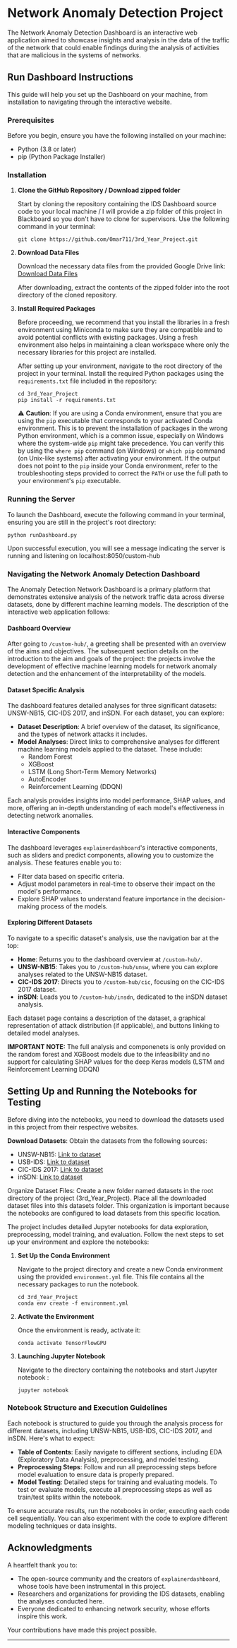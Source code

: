 # Network Anomaly Detection Project

The Network Anomaly Detection Dashboard is an interactive web application aimed to showcase insights and analysis in the data of the traffic of the network that could enable findings during the analysis of activities that are malicious in the systems of networks.

## Run Dashboard Instructions

This guide will help you set up the Dashboard on your machine, from installation to navigating through the interactive website.

### Prerequisites

Before you begin, ensure you have the following installed on your machine:
- Python (3.8 or later)
- pip (Python Package Installer)

### Installation

1. **Clone the GitHub Repository / Download zipped folder**

   Start by cloning the repository containing the IDS Dashboard source code to your local machine / I will provide a zip folder of this project in Blackboard so you don't have to clone for supervisors. Use the following command in your terminal:

   ```
   git clone https://github.com/0mar711/3rd_Year_Project.git
   ```

2. **Download Data Files**

   Download the necessary data files from the provided Google Drive link: [Download Data Files](https://drive.google.com/file/d/1qVM1BYoQpP7zJnMh6rJm9cQ7e9MYld6e/view?usp=sharing)

   After downloading, extract the contents of the zipped folder into the root directory of the cloned repository.

3. **Install Required Packages**

   Before proceeding, we recommend that you install the libraries in a fresh environment using Miniconda to make sure they are compatible and to avoid potential conflicts with existing packages. Using a fresh environment also helps in maintaining a clean workspace where only the necessary libraries for this project are installed.

   After setting up your environment, navigate to the root directory of the project in your terminal. Install the required Python packages using the `requirements.txt` file included in the repository:

   ```
   cd 3rd_Year_Project
   pip install -r requirements.txt
   ```

   ⚠️ **Caution**: If you are using a Conda environment, ensure that you are using the `pip` executable that corresponds to your activated Conda environment. This is to prevent the installation of packages in the wrong Python environment, which is a common issue, especially on Windows where the system-wide `pip` might take precedence. You can verify this by using the `where pip` command (on Windows) or `which pip` command (on Unix-like systems) after activating your environment. If the output does not point to the `pip` inside your Conda environment, refer to the troubleshooting steps provided to correct the `PATH` or use the full path to your environment's `pip` executable.

### Running the Server

To launch the Dashboard, execute the following command in your terminal, ensuring you are still in the project's root directory:

```
python runDashboard.py
```

Upon successful execution, you will see a message indicating the server is running and listening on localhost:8050/custom-hub 

### Navigating the Network Anomaly Detection Dashboard

The Anomaly Detection Network Dashboard is a primary platform that demonstrates extensive analysis of the network traffic data across diverse datasets, done by different machine learning models. The description of the interactive web application follows:

#### Dashboard Overview
After going to `/custom-hub/`, a greeting shall be presented with an overview of the aims and objectives. The subsequent section details on the introduction to the aim and goals of the project: the projects involve the development of effective machine learning models for network anomaly detection and the enhancement of the interpretability of the models.

#### Dataset Specific Analysis
The dashboard features detailed analyses for three significant datasets: UNSW-NB15, CIC-IDS 2017, and inSDN. For each dataset, you can explore:

- **Dataset Description**: A brief overview of the dataset, its significance, and the types of network attacks it includes.
- **Model Analyses**: Direct links to comprehensive analyses for different machine learning models applied to the dataset. These include:
  - Random Forest
  - XGBoost
  - LSTM (Long Short-Term Memory Networks)
  - AutoEncoder
  - Reinforcement Learning (DDQN)

Each analysis provides insights into model performance, SHAP values, and more, offering an in-depth understanding of each model's effectiveness in detecting network anomalies.

#### Interactive Components
The dashboard leverages `explainerdashboard`'s interactive components, such as sliders and predict components, allowing you to customize the analysis. These features enable you to:
- Filter data based on specific criteria.
- Adjust model parameters in real-time to observe their impact on the model's performance.
- Explore SHAP values to understand feature importance in the decision-making process of the models.

#### Exploring Different Datasets
To navigate to a specific dataset's analysis, use the navigation bar at the top:
- **Home**: Returns you to the dashboard overview at `/custom-hub/`.
- **UNSW-NB15**: Takes you to `/custom-hub/unsw`, where you can explore analyses related to the UNSW-NB15 dataset.
- **CIC-IDS 2017**: Directs you to `/custom-hub/cic`, focusing on the CIC-IDS 2017 dataset.
- **inSDN**: Leads you to `/custom-hub/insdn`, dedicated to the inSDN dataset analysis.

Each dataset page contains a description of the dataset, a graphical representation of attack distribution (if applicable), and buttons linking to detailed model analyses.

**IMPORTANT NOTE:** The full analysis and componenets is only provided on the random forest and XGBoost models due to the infeasibility and no support for calculating SHAP values for the deep Keras models (LSTM and Reinforcement Learning DDQN)
## Setting Up and Running the Notebooks for Testing

Before diving into the notebooks, you need to download the datasets used in this project from their respective websites.

 **Download Datasets**: Obtain the datasets from the following sources:
   - UNSW-NB15: [Link to dataset](https://research.unsw.edu.au/projects/unsw-nb15-dataset)
   - USB-IDS: [Link to dataset](https://idsdata.ding.unisannio.it/)
   - CIC-IDS 2017: [Link to dataset](https://www.unb.ca/cic/datasets/ids-2017.html)
   - inSDN: [Link to dataset](https://aseados.ucd.ie/datasets/SDN/)

Organize Dataset Files: Create a new folder named datasets in the root directory of the project (3rd_Year_Project). Place all the downloaded dataset files into this datasets folder. This organization is important because the notebooks are configured to load datasets from this specific location.

The project includes detailed Jupyter notebooks for data exploration, preprocessing, model training, and evaluation. Follow the next steps to set up your environment and explore the notebooks:

1. **Set Up the Conda Environment**

   Navigate to the project directory and create a new Conda environment using the provided `environment.yml` file. This file contains all the necessary packages to run the notebook.

   ```
   cd 3rd_Year_Project
   conda env create -f environment.yml
   ```

2. **Activate the Environment**

   Once the environment is ready, activate it:

   ```
   conda activate TensorFlowGPU
   ```

3. **Launching Jupyter Notebook**

   Navigate to the directory containing the notebooks and start Jupyter notebook :

   ```
   jupyter notebook
   ```

### Notebook Structure and Execution Guidelines

Each notebook is structured to guide you through the analysis process for different datasets, including UNSW-NB15, USB-IDS, CIC-IDS 2017, and inSDN. Here's what to expect:

- **Table of Contents**: Easily navigate to different sections, including EDA (Exploratory Data Analysis), preprocessing, and model testing.
- **Preprocessing Steps**: Follow and run all preprocessing steps before model evaluation to ensure data is properly prepared.
- **Model Testing**: Detailed steps for training and evaluating models. To test or evaluate models, execute all preprocessing steps as well as train/test splits within the notebook.

To ensure accurate results, run the notebooks in order, executing each code cell sequentially. You can also experiment with the code to explore different modeling techniques or data insights.

## Acknowledgments

A heartfelt thank you to:

- The open-source community and the creators of `explainerdashboard`, whose tools have been instrumental in this project.
- Researchers and organizations for providing the IDS datasets, enabling the analyses conducted here.
- Everyone dedicated to enhancing network security, whose efforts inspire this work.

Your contributions have made this project possible.

---

